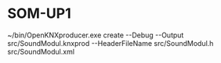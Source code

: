 # SOM-UP1

 ~/bin/OpenKNXproducer.exe create --Debug --Output src/SoundModul.knxprod --HeaderFileName src/SoundModul.h src/SoundModul.xml
